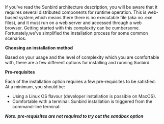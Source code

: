 If you've read the Sunbird architecture description, you will be aware that it requires several distributed components for runtime operation. This is web-based system,which means there there is no executable file (aka no .exe files), and it must  run on a web server and accessed through a web browser. Getting started with this complexity can be cumbersome. Fortunately,we've simplified the installation process for some common scenarios.

**Choosing an installation method**

Based on your usage and the level of complexity which you are comfortable with, there are a few different options for installing and running Sunbird.

**Pre-requisites**

Each of the installation option requires a few pre-requisites to be satisfied. 
At a minimum, you should be:

+ Using a Linux OS flavour (developer installation is possible on MacOS).
+ Comfortable with a terminal. Sunbird installation is triggered from the command-line terminal.

***Note: pre-requisites are not required to try out the sandbox option***
